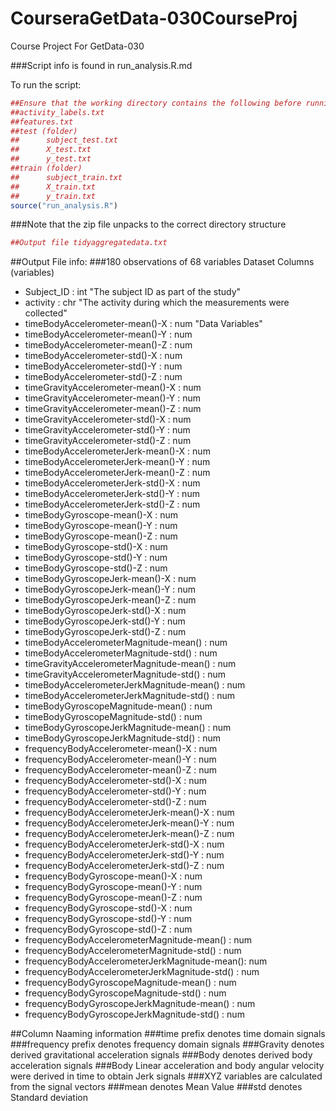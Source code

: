 # CourseraGetData-030CourseProj
Course Project For GetData-030


###Script info is found in run_analysis.R.md


To run the script:

```R
##Ensure that the working directory contains the following before running:
##activity_labels.txt
##features.txt
##test (folder)
##		subject_test.txt
##		X_test.txt
##		y_test.txt
##train (folder)
##		subject_train.txt
##		X_train.txt
##		y_train.txt
source("run_analysis.R")
```

###Note that the zip file unpacks to the correct directory structure


```R
##Output file tidyaggregatedata.txt
```

##Output File info:
###180 observations of 68 variables
Dataset Columns (variables)

 * Subject_ID                                    : int  "The subject ID as part of the study"
 * activity                                      : chr  "The activity during which the measurements were collected"
 * timeBodyAccelerometer-mean()-X                : num  "Data Variables"
 * timeBodyAccelerometer-mean()-Y                : num  
 * timeBodyAccelerometer-mean()-Z                : num  
 * timeBodyAccelerometer-std()-X                 : num  
 * timeBodyAccelerometer-std()-Y                 : num  
 * timeBodyAccelerometer-std()-Z                 : num  
 * timeGravityAccelerometer-mean()-X             : num  
 * timeGravityAccelerometer-mean()-Y             : num  
 * timeGravityAccelerometer-mean()-Z             : num  
 * timeGravityAccelerometer-std()-X              : num  
 * timeGravityAccelerometer-std()-Y              : num  
 * timeGravityAccelerometer-std()-Z              : num  
 * timeBodyAccelerometerJerk-mean()-X            : num  
 * timeBodyAccelerometerJerk-mean()-Y            : num  
 * timeBodyAccelerometerJerk-mean()-Z            : num  
 * timeBodyAccelerometerJerk-std()-X             : num  
 * timeBodyAccelerometerJerk-std()-Y             : num  
 * timeBodyAccelerometerJerk-std()-Z             : num  
 * timeBodyGyroscope-mean()-X                    : num  
 * timeBodyGyroscope-mean()-Y                    : num  
 * timeBodyGyroscope-mean()-Z                    : num  
 * timeBodyGyroscope-std()-X                     : num  
 * timeBodyGyroscope-std()-Y                     : num  
 * timeBodyGyroscope-std()-Z                     : num  
 * timeBodyGyroscopeJerk-mean()-X                : num  
 * timeBodyGyroscopeJerk-mean()-Y                : num  
 * timeBodyGyroscopeJerk-mean()-Z                : num  
 * timeBodyGyroscopeJerk-std()-X                 : num  
 * timeBodyGyroscopeJerk-std()-Y                 : num  
 * timeBodyGyroscopeJerk-std()-Z                 : num  
 * timeBodyAccelerometerMagnitude-mean()         : num  
 * timeBodyAccelerometerMagnitude-std()          : num  
 * timeGravityAccelerometerMagnitude-mean()      : num  
 * timeGravityAccelerometerMagnitude-std()       : num  
 * timeBodyAccelerometerJerkMagnitude-mean()     : num  
 * timeBodyAccelerometerJerkMagnitude-std()      : num  
 * timeBodyGyroscopeMagnitude-mean()             : num  
 * timeBodyGyroscopeMagnitude-std()              : num  
 * timeBodyGyroscopeJerkMagnitude-mean()         : num  
 * timeBodyGyroscopeJerkMagnitude-std()          : num  
 * frequencyBodyAccelerometer-mean()-X           : num  
 * frequencyBodyAccelerometer-mean()-Y           : num  
 * frequencyBodyAccelerometer-mean()-Z           : num  
 * frequencyBodyAccelerometer-std()-X            : num  
 * frequencyBodyAccelerometer-std()-Y            : num  
 * frequencyBodyAccelerometer-std()-Z            : num  
 * frequencyBodyAccelerometerJerk-mean()-X       : num  
 * frequencyBodyAccelerometerJerk-mean()-Y       : num  
 * frequencyBodyAccelerometerJerk-mean()-Z       : num  
 * frequencyBodyAccelerometerJerk-std()-X        : num  
 * frequencyBodyAccelerometerJerk-std()-Y        : num  
 * frequencyBodyAccelerometerJerk-std()-Z        : num  
 * frequencyBodyGyroscope-mean()-X               : num  
 * frequencyBodyGyroscope-mean()-Y               : num  
 * frequencyBodyGyroscope-mean()-Z               : num  
 * frequencyBodyGyroscope-std()-X                : num  
 * frequencyBodyGyroscope-std()-Y                : num  
 * frequencyBodyGyroscope-std()-Z                : num  
 * frequencyBodyAccelerometerMagnitude-mean()    : num  
 * frequencyBodyAccelerometerMagnitude-std()     : num  
 * frequencyBodyAccelerometerJerkMagnitude-mean(): num  
 * frequencyBodyAccelerometerJerkMagnitude-std() : num  
 * frequencyBodyGyroscopeMagnitude-mean()        : num  
 * frequencyBodyGyroscopeMagnitude-std()         : num  
 * frequencyBodyGyroscopeJerkMagnitude-mean()    : num  
 * frequencyBodyGyroscopeJerkMagnitude-std()     : num  

##Column Naaming information
###time prefix denotes time domain signals
###frequency prefix denotes frequency domain signals
###Gravity denotes derived gravitational acceleration signals
###Body denotes derived body acceleration signals
###Body Linear acceleration and body angular velocity were derived in time to obtain Jerk signals
###XYZ variables are calculated from the signal vectors
###mean denotes Mean Value
###std denotes Standard deviation


